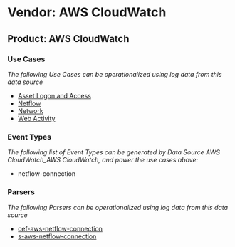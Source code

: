 Vendor: AWS CloudWatch
======================
Product: AWS CloudWatch
-----------------------

### Use Cases

_The following Use Cases can be operationalized using log data from this data source_

* [Asset Logon and Access](../UseCases/usecase_asset_logon_and_access.md)
* [Netflow](../UseCases/usecase_netflow.md)
* [Network](../UseCases/usecase_network.md)
* [Web Activity](../UseCases/usecase_web_activity.md)


### Event Types

_The following list of Event Types can be generated by Data Source AWS CloudWatch_AWS CloudWatch, and power the use cases above:_

- netflow-connection


### Parsers

_The following Parsers can be operationalized using log data from this data source_

* [cef-aws-netflow-connection](../Parsers/parserContent_cef-aws-netflow-connection.md)
* [s-aws-netflow-connection](../Parsers/parserContent_s-aws-netflow-connection.md)
